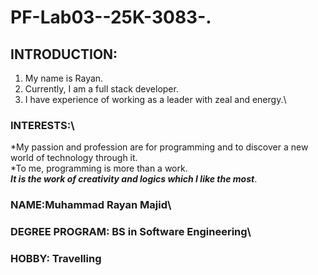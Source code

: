 # PF-Lab03--25K-3083-.
## INTRODUCTION:
1. My name is Rayan.
2. Currently, I am a full stack developer.
3. I have experience of working as a leader with zeal and energy.\
### INTERESTS:\
*My passion and profession are for programming and to discover a new world of technology through it.\
*To me, programming is more than a work.\
***It is the work of creativity and logics which I like the most***.  
### NAME:Muhammad Rayan Majid\
### DEGREE PROGRAM: BS in Software Engineering\
### HOBBY: Travelling

